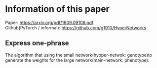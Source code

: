 # Information of this paper
Paper: https://arxiv.org/pdf/1609.09106.pdf  
Github(PyTorch / informal): https://github.com/g1910/HyperNetworks  

## Express one-phrase
The algorithm that using the small network(hyoper-netwok: genotype)to generate the weights for the large network(main-network: phenotype).  